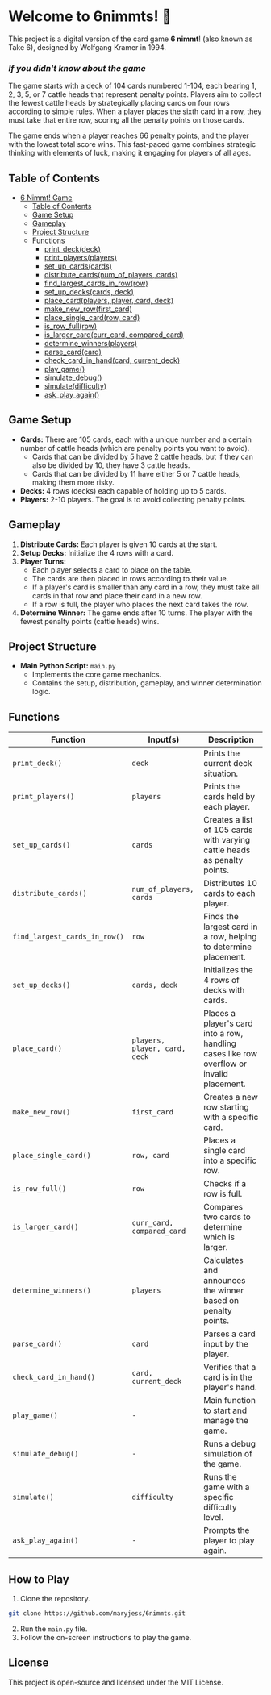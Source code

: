 # Welcome to 6nimmts! 🍻
This project is a digital version of the card game **6 nimmt**! (also known as Take 6),
designed by Wolfgang Kramer in 1994. 

### _If you didn't know about the game_

The game starts with a deck of 104 cards numbered 1-104, 
each bearing 1, 2, 3, 5, or 7 cattle heads that represent penalty points. 
Players aim to collect the fewest cattle heads by strategically placing cards on four rows according to simple rules. 
When a player places the sixth card in a row, they must take that entire row, scoring all the penalty points on those cards. 

The game ends when a player reaches 66 penalty points, and the player with the lowest total score wins. 
This fast-paced game combines strategic thinking with elements of luck, making it engaging for players of all ages.

## Table of Contents
- [6 Nimmt! Game](#6-nimmt-game)
  - [Table of Contents](#table-of-contents)
  - [Game Setup](#game-setup)
  - [Gameplay](#gameplay)
  - [Project Structure](#project-structure)
  - [Functions](#functions)
    - [print_deck(deck)](#print_deckdeck)
    - [print_players(players)](#print_playersplayers)
    - [set_up_cards(cards)](#set_up_cardscards)
    - [distribute_cards(num_of_players, cards)](#distribute_cardsnum_of_players-cards)
    - [find_largest_cards_in_row(row)](#find_largest_cards_in_rowrow)
    - [set_up_decks(cards, deck)](#set_up_deckscards-deck)
    - [place_card(players, player, card, deck)](#place_cardplayers-player-card-deck)
    - [make_new_row(first_card)](#make_new_rowfirst_card)
    - [place_single_card(row, card)](#place_single_cardrow-card)
    - [is_row_full(row)](#is_row_fullrow)
    - [is_larger_card(curr_card, compared_card)](#is_larger_cardcurr_card-compared_card)
    - [determine_winners(players)](#determine_winnersplayers)
    - [parse_card(card)](#parse_cardcard)
    - [check_card_in_hand(card, current_deck)](#check_card_in_handcard-current_deck)
    - [play_game()](#play_game)
    - [simulate_debug()](#simulate_debug)
    - [simulate(difficulty)](#simulatedifficulty)
    - [ask_play_again()](#ask_play_again)

## Game Setup

- **Cards:** There are 105 cards, each with a unique number and a certain number of cattle heads (which are penalty points you want to avoid).
  - Cards that can be divided by 5 have 2 cattle heads, but if they can also be divided by 10, they have 3 cattle heads.
  - Cards that can be divided by 11 have either 5 or 7 cattle heads, making them more risky.
- **Decks:** 4 rows (decks) each capable of holding up to 5 cards.
- **Players:** 2-10 players. The goal is to avoid collecting penalty points.

## Gameplay

1. **Distribute Cards:** Each player is given 10 cards at the start.
2. **Setup Decks:** Initialize the 4 rows with a card.
3. **Player Turns:** 
   - Each player selects a card to place on the table.
   - The cards are then placed in rows according to their value.
   - If a player's card is smaller than any card in a row, they must take all cards in that row and place their card in a new row.
   - If a row is full, the player who places the next card takes the row.
4. **Determine Winner:** The game ends after 10 turns. The player with the fewest penalty points (cattle heads) wins.

## Project Structure

- **Main Python Script:** `main.py`
  - Implements the core game mechanics.
  - Contains the setup, distribution, gameplay, and winner determination logic.

## Functions

| Function                                   | Input(s)                                       | Description                                                                               |
|--------------------------------------------|------------------------------------------------|-------------------------------------------------------------------------------------------|
| `print_deck()`                             | `deck`                                         | Prints the current deck situation.                                                        |
| `print_players()`                          | `players`                                      | Prints the cards held by each player.                                                     |
| `set_up_cards()`                      | `cards`                                        | Creates a list of 105 cards with varying cattle heads as penalty points.                  |
| `distribute_cards()`  | `num_of_players, cards`                        | Distributes 10 cards to each player.                                                      |
| `find_largest_cards_in_row()`           | `row`                                          | Finds the largest card in a row, helping to determine placement.                          |
| `set_up_decks()`                | `cards, deck`                                  | Initializes the 4 rows of decks with cards.                                               |
| `place_card()`  | `players, player, card, deck`                  | Places a player's card into a row, handling cases like row overflow or invalid placement. |
| `make_new_row()`                 | `first_card`                                   | Creates a new row starting with a specific card.                                          |
| `place_single_card()`             | `row, card`                                    | Places a single card into a specific row.                                                 |
| `is_row_full()`                         | `row`                                          | Checks if a row is full.                                                                  |
| `is_larger_card()` | `curr_card, compared_card`                     | Compares two cards to determine which is larger.                                          |
| `determine_winners()`               | `players`                                      | Calculates and announces the winner based on penalty points.                              |
| `parse_card()`                         | `card`                                         | Parses a card input by the player.                                                        |
| `check_card_in_hand()`   | `card, current_deck`                           | Verifies that a card is in the player's hand.                                             |
| `play_game()`                              | `-`                                            | Main function to start and manage the game.                                               |
| `simulate_debug()`                         | `-`| Runs a debug simulation of the game.                                                      |
| `simulate()`                     | `difficulty`| Runs the game with a specific difficulty level.                                           |
| `ask_play_again()`                         | `-`| Prompts the player to play again.                                                         |



## How to Play

1. Clone the repository.
```bash
git clone https://github.com/maryjess/6nimmts.git
```
2. Run the `main.py` file.
3. Follow the on-screen instructions to play the game.

## License

This project is open-source and licensed under the MIT License.
